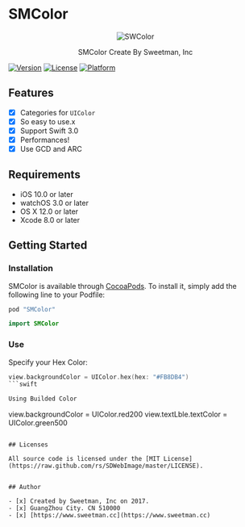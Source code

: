 # SMColor

<p align="center" >
  <img src="https://github.com/sweetmans/SMColor/blob/master/SMColor/Assets/swcolor.pngs" title="SWColor" float=left>
</p>
<p align="center">
SMColor Create By Sweetman, Inc
</p>

[![Version](https://img.shields.io/cocoapods/v/SMColor.svg?style=flat)](http://cocoapods.org/pods/SMColor)
[![License](https://img.shields.io/cocoapods/l/SMColor.svg?style=flat)](http://cocoapods.org/pods/SMColor)
[![Platform](https://img.shields.io/cocoapods/p/SMColor.svg?style=flat)](http://cocoapods.org/pods/SMColor)

## Features

- [x] Categories for `UIColor`
- [x] So easy to use.x
- [x] Support Swift 3.0
- [x] Performances!
- [x] Use GCD and ARC

## Requirements

- iOS 10.0 or later
- watchOS 3.0 or later
- OS X 12.0 or later
- Xcode 8.0 or later

## Getting Started

### Installation

SMColor is available through [CocoaPods](http://cocoapods.org). To install
it, simply add the following line to your Podfile:

```ruby
pod "SMColor"
```
```swift
import SMColor
```

### Use

Specify your Hex Color:

```swift
view.backgroundColor = UIColor.hex(hex: "#FB8DB4")
```swift

Using Builded Color
```
view.backgroundColor = UIColor.red200
view.textLble.textColor = UIColor.green500
```

## Licenses

All source code is licensed under the [MIT License](https://raw.github.com/rs/SDWebImage/master/LICENSE).


## Author

- [x] Created by Sweetman, Inc on 2017.
- [x] GuangZhou City. CN 510000 
- [x] [https://www.sweetman.cc](https://www.sweetman.cc)

